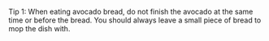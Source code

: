 Tip 1: When eating avocado bread, do not finish the avocado at the same time or before the bread. You should always leave a small piece of bread to mop the dish with.
